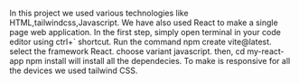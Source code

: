 In this project we used various technologies like HTML,tailwindcss,Javascript.
We have also used React to make a single page web application.
In the first step, simply open terminal in your code editor using ctrl+` shortcut.
Run the command npm create vite@latest.
select the framework React.
choose variant javascript.
then, cd my-react-app
npm install will install all the dependecies.
To make is responsive for all the devices we used tailwind CSS. 


